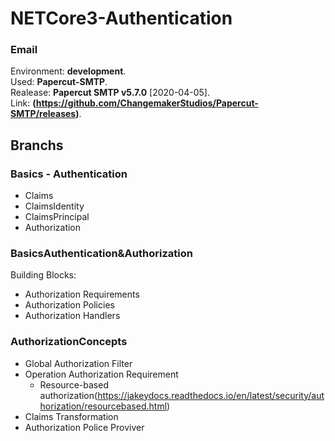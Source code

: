 # NETCore3-Authentication

### Email 
Environment: **development**.<br> 
Used: **Papercut-SMTP**.<br> 
Realease: **Papercut SMTP v5.7.0** [2020-04-05].<br>
Link: **(https://github.com/ChangemakerStudios/Papercut-SMTP/releases)**.<br>

## Branchs

### Basics - Authentication
 - Claims
 - ClaimsIdentity
 - ClaimsPrincipal
 - Authorization
 
### BasicsAuthentication&Authorization
Building Blocks:<br>
 - Authorization Requirements
 - Authorization Policies
 - Authorization Handlers
 
### AuthorizationConcepts 
 - Global Authorization Filter
 - Operation Authorization Requirement
 	- Resource-based authorization(https://jakeydocs.readthedocs.io/en/latest/security/authorization/resourcebased.html)
 - Claims Transformation
 - Authorization Police Proviver	
	 

